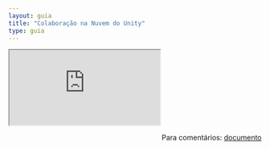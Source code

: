 ```yaml
---
layout: guia
title: "Colaboração na Nuvem do Unity"
type: guia
---
```


<iframe src="https://docs.google.com/document/d/e/2PACX-1vTXN1uYLkF9QVrE-2THLt1KC0CIUbEzyTsFxJ8hFT4QN9mTKra_IRTOUWrE4dbIHuoaS-izozA-Cjcl/pub?embedded=true"></iframe>

<span style="float:right">Para comentários: [documento](https://docs.google.com/document/d/1ZdB4--InMI9odN8ftlizlEBBHdGZ59O7wJw5LOvOWPM/edit?usp=sharing)</span>

